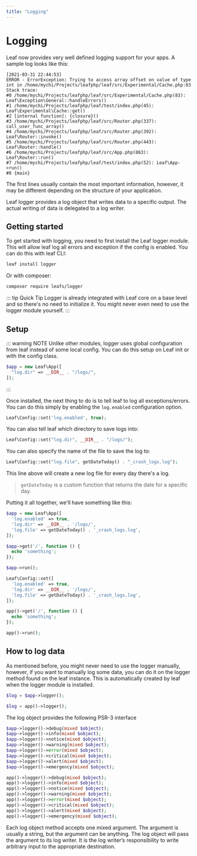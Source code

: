 ```yaml
---
title: "Logging"
---
```


<!-- markdownlint-disable no-inline-html -->
# Logging

<!-- ::: info Video Docs
Learn how to set up logging in your leaf apps.

<VideoLesson href="#" title="Logging in leaf PHP">Watch the logging guide on youtube</VideoLesson>
::: -->

Leaf now provides very well defined logging support for your apps. A sample log looks like this:

```log{4-5}
[2021-03-31 22:44:53]
ERROR - ErrorException: Trying to access array offset on value of type int in /home/mychi/Projects/leafphp/leaf/src/Experimental/Cache.php:83
Stack trace:
#0 /home/mychi/Projects/leafphp/leaf/src/Experimental/Cache.php(83): Leaf\Exception\General::handleErrors()
#1 /home/mychi/Projects/leafphp/leaf/test/index.php(45): Leaf\Experimental\Cache::get()
#2 [internal function]: {closure}()
#3 /home/mychi/Projects/leafphp/leaf/src/Router.php(337): call_user_func_array()
#4 /home/mychi/Projects/leafphp/leaf/src/Router.php(392): Leaf\Router::invoke()
#5 /home/mychi/Projects/leafphp/leaf/src/Router.php(443): Leaf\Router::handle()
#6 /home/mychi/Projects/leafphp/leaf/src/App.php(863): Leaf\Router::run()
#7 /home/mychi/Projects/leafphp/leaf/test/index.php(52): Leaf\App->run()
#8 {main}
```

The first lines usually contain the most important information, however, it may be different depending on the structure of your application.

Leaf logger provides a log object that writes data to a specific output. The actual writing of data is delegated to a log writer.

## Getting started

To get started with logging, you need to first install the Leaf logger module. This will allow leaf log all errors and exception if the config is enabled. You can do this with leaf CLI:

```sh
leaf install logger
```

Or with composer:

```sh
composer require leafs/logger
```

::: tip Quick Tip
Logger is already integrated with Leaf core on a base level and so there's no need to initialize it. You might never even need to use the logger module yourself.
:::

## Setup

::: warning NOTE
Unlike other modules, logger uses global configuration from leaf instead of some local config. You can do this setup on Leaf init or with the config class.

```php
$app = new Leaf\App([
  "log.dir" => __DIR__ . "/logs/",
]);
```

:::

Once installed, the next thing to do is to tell leaf to log all exceptions/errors. You can do this simply by enabling the `log.enabled` configuration option.

```php
Leaf\Config::set('log.enabled', true);
```

You can also tell leaf which directory to save logs into:

```php
Leaf\Config::set("log.dir", __DIR__ . "/logs/");
```

You can also specify the name of the file to save the log to:

```php
Leaf\Config::set("log.file", getDateToday() . "_crash_logs.log");
```

This line above will create a new log file for every day there's a log.

> `getDateToday` is a custom function that returns the date for a specific day.

Putting it all together, we'll have something like this:

<div class="class-mode">

```php
$app = new Leaf\App([
  'log.enabled' => true,
  'log.dir' => __DIR__ . '/logs/',
  'log.file' => getDateToday() . '_crash_logs.log',
]);

$app->get('/', function () {
  echo 'something';
});

$app->run();
```

</div>
<div class="functional-mode">

```php
Leaf\Config::set([
  'log.enabled' => true,
  'log.dir' => __DIR__ . '/logs/',
  'log.file' => getDateToday() . '_crash_logs.log',
]);

app()->get('/', function () {
  echo 'something';
});

app()->run();
```

</div>

## How to log data

As mentioned before, you might never need to use the logger manually, however, if you want to manually log some data, you can do it on the logger method found on the leaf instance. This is automatically created by leaf when the logger module is installed.

<div class="class-mode">

```php
$log = $app->logger();
```

</div>
<div class="functional-mode">

```php
$log = app()->logger();
```

</div>

The log object provides the following PSR-3 interface

<div class="class-mode">

```php
$app->logger()->debug(mixed $object);
$app->logger()->info(mixed $object);
$app->logger()->notice(mixed $object);
$app->logger()->warning(mixed $object);
$app->logger()->error(mixed $object);
$app->logger()->critical(mixed $object);
$app->logger()->alert(mixed $object);
$app->logger()->emergency(mixed $object);
```

</div>
<div class="functional-mode">

```php
app()->logger()->debug(mixed $object);
app()->logger()->info(mixed $object);
app()->logger()->notice(mixed $object);
app()->logger()->warning(mixed $object);
app()->logger()->error(mixed $object);
app()->logger()->critical(mixed $object);
app()->logger()->alert(mixed $object);
app()->logger()->emergency(mixed $object);
```

</div>

Each log object method accepts one mixed argument. The argument is usually a string, but the argument can be anything. The log object will pass the argument to its log writer. It is the log writer’s responsibility to write arbitrary input to the appropriate destination.
